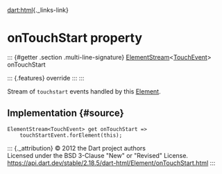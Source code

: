 [dart:html](../../dart-html/dart-html-library){._links-link}

onTouchStart property
=====================

::: {#getter .section .multi-line-signature}
[ElementStream](../elementstream-class)\<[TouchEvent](../touchevent-class)\>
onTouchStart

::: {.features}
override
:::
:::

Stream of `touchstart` events handled by this
[Element](../element-class).

Implementation {#source}
--------------

``` {.language-dart data-language="dart"}
ElementStream<TouchEvent> get onTouchStart =>
    touchStartEvent.forElement(this);
```

::: {._attribution}
© 2012 the Dart project authors\
Licensed under the BSD 3-Clause \"New\" or \"Revised\" License.\
<https://api.dart.dev/stable/2.18.5/dart-html/Element/onTouchStart.html>
:::
